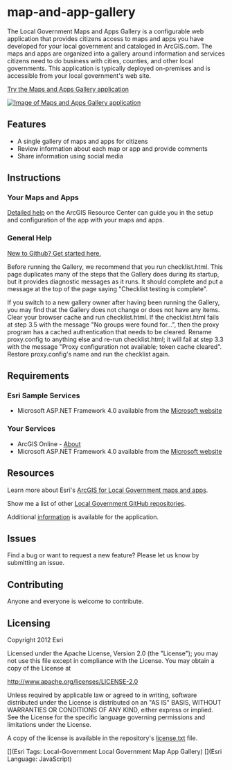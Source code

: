 # map-and-app-gallery

The Local Government Maps and Apps Gallery is a configurable web application that provides citizens access to maps and apps you have developed for your local government and cataloged in ArcGIS.com. The maps and apps are organized into a gallery around information and services citizens need to do business with cities, counties, and other local governments. This application is typically deployed on-premises and is accessible from your local government's web site.

[Try the Maps and Apps Gallery application](http://localgovtemplates2.esri.com/MapsAndApps/)

[![Image of Maps and Apps Gallery application](https://raw.github.com/Esri/map-and-app-gallery/master/map-and-app-gallery.png "Maps and Apps Gallery application")](http://localgovtemplates2.esri.com/MapsAndApps/)

## Features

* A single gallery of maps and apps for citizens
* Review information about each map or app and provide comments
* Share information using social media

## Instructions

### Your Maps and Apps

[Detailed help](http://resources.arcgis.com/en/help/localgovernment/10.1/index.html#/What_is_Maps_and_Apps_Gallery/028s000000wq000000/)
on the ArcGIS Resource Center can guide you in the setup and configuration of the app with your maps and apps.

### General Help
[New to Github? Get started here.](http://htmlpreview.github.com/?https://github.com/Esri/esri.github.com/blob/master/help/esri-getting-to-know-github.html)

Before running the Gallery, we recommend that you run checklist.html. This page duplicates many of the steps that the Gallery
does during its startup, but it provides diagnostic messages as it runs. It should complete and put a message at the top of the
page saying "Checklist testing is complete".

If you switch to a new gallery owner after having been running the Gallery, you may find that the Gallery does not change or
does not have any items. Clear your browser cache and run checklist.html. If the checklist.html fails at step 3.5 with the
message "No groups were found for...", then the proxy program has a cached authentication that needs to be cleared. Rename
proxy.config to anything else and re-run checklist.html; it will fail at step 3.3 with the message "Proxy configuration not
available; token cache cleared". Restore proxy.config's name and run the checklist again.

## Requirements

### Esri Sample Services

* Microsoft ASP.NET Framework 4.0 available from the [Microsoft website](http://www.microsoft.com/en-us/download/details.aspx?id=17851)

### Your Services

* ArcGIS Online - [About](http://www.esri.com/software/arcgis/arcgisonline)
* Microsoft ASP.NET Framework 4.0 available from the [Microsoft website](http://www.microsoft.com/en-us/download/details.aspx?id=17851)

## Resources

Learn more about Esri's [ArcGIS for Local Government maps and apps](http://resources.arcgis.com/en/communities/local-government/).

Show me a list of other [Local Government GitHub repositories](http://esri.github.io/#Local-Government).

Additional [information](http://www.arcgis.com/home/item.html?id=74f7dedcb89c4bc3b714226849509501)
is available for the application.

## Issues

Find a bug or want to request a new feature?  Please let us know by submitting an issue.

## Contributing

Anyone and everyone is welcome to contribute.

## Licensing

Copyright 2012 Esri

Licensed under the Apache License, Version 2.0 (the "License");
you may not use this file except in compliance with the License.
You may obtain a copy of the License at

   http://www.apache.org/licenses/LICENSE-2.0

Unless required by applicable law or agreed to in writing, software
distributed under the License is distributed on an "AS IS" BASIS,
WITHOUT WARRANTIES OR CONDITIONS OF ANY KIND, either express or implied.
See the License for the specific language governing permissions and
limitations under the License.

A copy of the license is available in the repository's
[license.txt](https://raw.github.com/Esri/map-and-app-gallery/master/license.txt) file.

[](Esri Tags: Local-Government Local Government Map App Gallery)
[](Esri Language: JavaScript)
